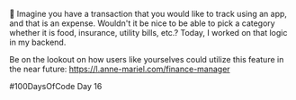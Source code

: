 🤔 Imagine you have a transaction that you would like to track using an app, and that is an expense. Wouldn't it be nice to be able to pick a category whether it is food, insurance, utility bills, etc.? Today, I worked on that logic in my backend.  
  
Be on the lookout on how users like yourselves could utilize this feature in the near future: https://l.anne-mariel.com/finance-manager
  
#100DaysOfCode Day 16